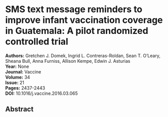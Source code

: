 # SMS text message reminders to improve infant vaccination coverage in Guatemala: A pilot randomized controlled trial

**Authors:** Gretchen J. Domek, Ingrid L. Contreras-Roldan, Sean T. O’Leary, Sheana Bull, Anna Furniss, Allison Kempe, Edwin J. Asturias  
**Year:** None  
**Journal:** Vaccine  
**Volume:** 34  
**Issue:** 21  
**Pages:** 2437-2443  
**DOI:** 10.1016/j.vaccine.2016.03.065  

## Abstract


